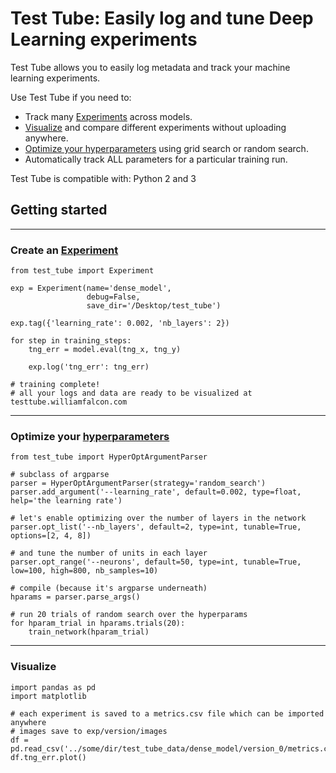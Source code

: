 # Test Tube: Easily log and tune Deep Learning experiments

Test Tube allows you to easily log metadata and track your machine
learning experiments.

Use Test Tube if you need to:

-   Track many [Experiments](experiment_tracking/experiment/) across
    models.
-   [Visualize](http://testtube.williamfalcon.com) and compare different
    experiments without uploading anywhere.
-   [Optimize your
    hyperparameters](hyperparameter_optimization/HyperOptArgumentParser/)
    using grid search or random search.
-   Automatically track ALL parameters for a particular training run.

Test Tube is compatible with: Python 2 and 3

## Getting started

------------------------------------------------------------------------

### Create an [Experiment](experiment_tracking/experiment/)

``` {.python}
from test_tube import Experiment

exp = Experiment(name='dense_model',
                 debug=False,
                 save_dir='/Desktop/test_tube')

exp.tag({'learning_rate': 0.002, 'nb_layers': 2})

for step in training_steps:
    tng_err = model.eval(tng_x, tng_y)

    exp.log('tng_err': tng_err)

# training complete!
# all your logs and data are ready to be visualized at testtube.williamfalcon.com
```

------------------------------------------------------------------------

### Optimize your [hyperparameters](hyperparameter_optimization/HyperOptArgumentParser/)

``` {.python}
from test_tube import HyperOptArgumentParser

# subclass of argparse
parser = HyperOptArgumentParser(strategy='random_search')
parser.add_argument('--learning_rate', default=0.002, type=float, help='the learning rate')

# let's enable optimizing over the number of layers in the network
parser.opt_list('--nb_layers', default=2, type=int, tunable=True, options=[2, 4, 8])

# and tune the number of units in each layer
parser.opt_range('--neurons', default=50, type=int, tunable=True, low=100, high=800, nb_samples=10)

# compile (because it's argparse underneath)
hparams = parser.parse_args()

# run 20 trials of random search over the hyperparams
for hparam_trial in hparams.trials(20):
    train_network(hparam_trial)
```

------------------------------------------------------------------------

### Visualize

``` {.python}
import pandas as pd
import matplotlib

# each experiment is saved to a metrics.csv file which can be imported anywhere
# images save to exp/version/images
df = pd.read_csv('../some/dir/test_tube_data/dense_model/version_0/metrics.csv')
df.tng_err.plot()
```
